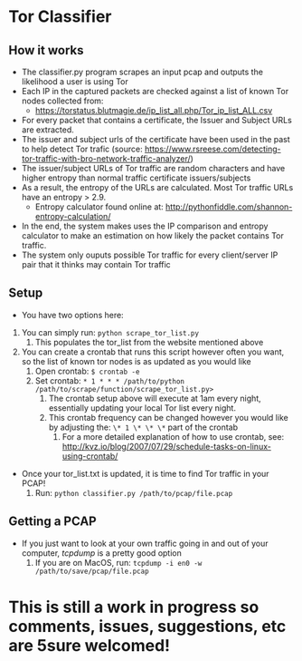 # Tor Classifier

## How it works
* The classifier.py program scrapes an input pcap and outputs the likelihood a user is using Tor
* Each IP in the captured packets are checked against a list of known Tor nodes collected from: 
	* https://torstatus.blutmagie.de/ip_list_all.php/Tor_ip_list_ALL.csv
* For every packet that contains a certificate, the Issuer and Subject URLs are extracted.
* The issuer and subject urls of the certificate have been used in the past to help detect Tor trafic (source: https://www.rsreese.com/detecting-tor-traffic-with-bro-network-traffic-analyzer/)
* The issuer/subject URLs of Tor traffic are random characters and have higher entropy than normal traffic certificate issuers/subjects
* As a result, the entropy of the URLs are calculated.  Most Tor traffic URLs have an entropy > 2.9.
	* Entropy calculator found online at: http://pythonfiddle.com/shannon-entropy-calculation/
* In the end, the system makes uses the IP comparison and entropy calculator to make an estimation on how likely the packet contains Tor traffic.
* The system only ouputs possible Tor traffic for every client/server IP pair that it thinks may contain Tor traffic

## Setup
* You have two options here:
1. You can simply run: `python scrape_tor_list.py`
	1. This populates the tor_list from the website mentioned above
1. You can create a crontab that runs this script however often you want, so the list of known tor nodes is as updated as you would like
	1. Open crontab: `$ crontab -e`
	1. Set crontab: `* 1 * * * /path/to/python /path/to/scrape/function/scrape_tor_list.py>`
		1. The crontab setup above will execute at 1am every night, essentially updating your local Tor list every night.
		1. This crontab frequency can be changed however you would like by adjusting the: `\* 1 \* \* \*` part of the crontab
			1. For a more detailed explanation of how to use crontab, see: http://kvz.io/blog/2007/07/29/schedule-tasks-on-linux-using-crontab/
* Once your tor_list.txt is updated, it is time to find Tor traffic in your PCAP!
	1. Run: `python classifier.py /path/to/pcap/file.pcap`

## Getting a PCAP
* If you just want to look at your own traffic going in and out of your computer, _tcpdump_ is a pretty good option
	1. If you are on MacOS, run: `tcpdump -i en0 -w /path/to/save/pcap/file.pcap`

# This is still a work in progress so comments, issues, suggestions, etc are 5sure welcomed!